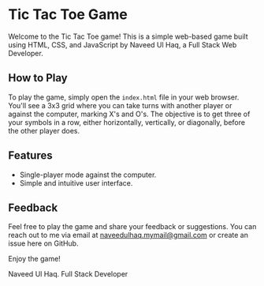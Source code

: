 # Tic Tac Toe Game

Welcome to the Tic Tac Toe game! This is a simple web-based game built using HTML, CSS, and JavaScript by Naveed Ul Haq, a Full Stack Web Developer.

## How to Play

To play the game, simply open the `index.html` file in your web browser. You'll see a 3x3 grid where you can take turns with another player or against the computer, marking X's and O's. The objective is to get three of your symbols in a row, either horizontally, vertically, or diagonally, before the other player does.

## Features

- Single-player mode against the computer.
- Simple and intuitive user interface.

## Feedback

Feel free to play the game and share your feedback or suggestions. You can reach out to me via email at naveedulhaq.mymail@gmail.com or create an issue here on GitHub.

Enjoy the game!

Naveed Ul Haq.
Full Stack Developer
